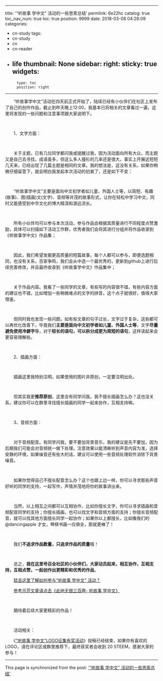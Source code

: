 
---
title: '“听故事 学中文” 活动的一些思索总结'
permlink: 6e22hc
catalog: true
toc_nav_num: true
toc: true
position: 9999
date: 2018-03-08 04:28:09
categories:
- cn-study
tags:
- cn-study
- cn
- cn-reader
- life
thumbnail: None
sidebar:
    right:
        sticky: true
widgets:
    -
        type: toc
        position: right
---


<html>
<p>　　“听故事学中文”活动在四天前正式开始了，陆续已经有小伙伴们在社区上发布了自己的创作作品，截止到昨天晚上12:00，我基本已将相关的文章看过一遍，这里将发现的一些问题和注意事项跟大家说明下。</p>
<p><br></p>
<p>　　1、文字方面：</p>
<p><br></p>
<p>　　关于主题，已有几位同学都问我或提醒过我，因为活动面向所有大众，而主题又是自己去寻找，成语虽多，但这么多人撞衫的几率还是很大，事实上开展这短短几天来，已经出现了几篇主题是相同的文章。我的想法是，这没有关系，如果你稍微仔细留意下，就会明白我发起本次活动的初衷了，还是如下不变：</p>
<p><br></p>
<p>　　“听故事学中文”主要是面向中文初学者如儿童、外国人士等，以简短、有趣(故事)、图(插画)文(文字)、音频等并茂的故事形式，让你在轻松中学习中文，同时又能感受到中华文化的博大精深和源远流长。</p>
<p><br></p>
<p>　　所有小伙伴均可以参与本次活动，参与作品会根据其质量进行不同程度点赞激励，具体可以扫描如下活动工作群，优秀者我们会将其进行分组并将作品收录到《听故事学中文》作品集；</p>
<p><br></p>
<p>　　因此，我们希望发掘更高质量的短篇故事，每个人都可以参与，即便选题相同，也没有关系，百家争鸣，我们会从中选一个最优秀的，更新到github上进行后续完善修改，并且最终收录到《听故事学中文》作品集中；</p>
<p><br></p>
<p>　　关于作品内容。我看了一些同学的文章，有些写的内容很不错，有些内容方面的建议也不错，比如增加一些稍微难点的文字的拼音，这个点子就很好，值得大家借鉴。</p>
<p><br></p>
<p>　　但同时我也发现一些问题。如有些文章的句子过长，文字过于复杂，这些都可以再优化改善下，毕竟我们<strong>主要是面向中文初学者如儿童、外国人士等</strong>，文字<strong>尽量避免使用冷僻字</strong>等，对于<strong>较长的语句，可以拆分成更为简短的语句</strong>，这样读起来会更容易理解些。</p>
<p><br></p>
<p>　　2、插画方面：</p>
<p><br></p>
<p>　　插画这里我特别注明，如果使用的图片非原创，一定要注明出处。</p>
<p><br></p>
<p>　　但其实我更<strong>推荐原创</strong>，这里会有同学问我，我不擅长插画怎么办？这也没关系，建议你可以在群里寻找擅长插画的同学一起来协作，互相支持嘛。</p>
<p><br></p>
<p>　　3、音频方面：</p>
<p><br></p>
<p>　　对于音频配音。有同学问我，要不要加背景音乐，我的建议是先不要加，因为后期我们可能会对音频统一做下处理。注意效果以能清晰听到声音内容为准，选择安静的环境，如果噪音还有些大的话，建议可以使用一些音频处理软件消除下背景噪音。</p>
<p><br></p>
<p>　　如果你觉得自己不擅长配音怎么办？这个也跟上边一样，你可以寻求那些声音好听的同学的支持，一起写作，声情并茂地将你的故事讲出来。</p>
<p><br></p>
<p>　　当然，以上相互之间都可以互相协作，比如你擅长文字，你可以寻求插画和音频配音同学的支持；你擅长插画，也可以找文字和音频方面的支持；你擅长音频配音，就可以找其他方面擅长同学一起协作；如果你以上都擅长，比如像我们的 @dancingapple 才女，琴棋书画一应俱全，那就更棒了！</p>
<p><br></p>
<p>　　我们<strong>不追求作品数量，只追求作品的质量</strong>哦！</p>
<p><br></p>
<p>　　总之，<strong>我在这里号召全社区的小伙伴们，大家动员起来，相互协作，互相支持，互相点赞，一起创作出更精彩和优秀的作品</strong>。</p>
<p>　　<a href="https://steemit.com/cn-study/@rivalhw/63zphv">猛击这里了解如何参与“听故事 学中文” 活动？</a></p>
<p>　　<a href="https://steemit.com/idioms/@rivalhw/74ucq6">参考示范文章请点击《此地无银三百两- 听故事 学中文》</a></p>
<p><br></p>
<p>　　期待着后续大家更精彩的作品！</p>
<p><br></p>
<p>　　活动相关：</p>
<p>　　《<a href="https://steemit.com/cn-reader/@rivalhw/3osqvz-logo">“听故事 学中文”LOGO征集有奖活动</a>》投稿已经结束，如果你有喜欢的LOGO，请在评论区或群里推荐下，最终获奖者会收到 20 STEEM，感谢大家的参与！</p>
</html>

- - -

This page is synchronized from the post: ['“听故事 学中文” 活动的一些思索总结'](https://steemit.com/@rivalhw/6e22hc)
